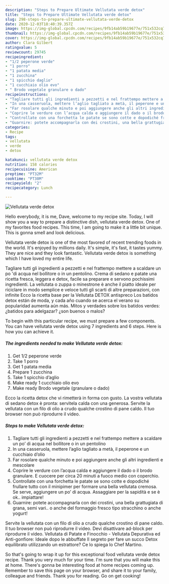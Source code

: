 ```yaml
---
description: "Steps to Prepare Ultimate Vellutata verde detox"
title: "Steps to Prepare Ultimate Vellutata verde detox"
slug: 298-steps-to-prepare-ultimate-vellutata-verde-detox
date: 2020-12-03T18:40:39.357Z
image: https://img-global.cpcdn.com/recipes/9fb14ab59b19677e/751x532cq70/vellutata-verde-detox-recipe-main-photo.jpg
thumbnail: https://img-global.cpcdn.com/recipes/9fb14ab59b19677e/751x532cq70/vellutata-verde-detox-recipe-main-photo.jpg
cover: https://img-global.cpcdn.com/recipes/9fb14ab59b19677e/751x532cq70/vellutata-verde-detox-recipe-main-photo.jpg
author: Clara Gilbert
ratingvalue: 5
reviewcount: 29745
recipeingredient:
- "1/2 peperone verde"
- "1 porro"
- "1 patata media"
- "1 zucchina"
- "1 spicchio daglio"
- "1 cucchiaio olio evo"
- " Brodo vegetale granulare o dado"
recipeinstructions:
- "Tagliare tutti gli ingredienti a pezzetti e nel frattempo mettere a scaldare un po’ di acqua nel bollitore o in un pentolino"
- "In una casseruola, mettere l’aglio tagliato a metà, il peperone e un cucchiaio d’olio"
- "Far rosolare qualche minuto e poi aggiungere anche gli altri ingredienti e mescolare"
- "Coprire le verdure con l’acqua calda e aggiungere il dado o il brodo granulare. E cuocere per circa 20 minuti a fuoco medio con coperchio."
- "Controllate con una forchetta le patate se sono cotte e dopodiché frullare tutto con il minipimer per formare una bella vellutata cremosa. Se serve, aggiungere un po’ di acqua. Assaggiare per la sapidità e se è ok.. impiattare!"
- "Guarnire: potete accompagnarla con dei crostini, una bella grattugiata di grana, semi vari.. o anche del formaggio fresco tipo stracchino o anche yogurt!"
categories:
- Recipe
tags:
- vellutata
- verde
- detox

katakunci: vellutata verde detox 
nutrition: 158 calories
recipecuisine: American
preptime: "PT32M"
cooktime: "PT30M"
recipeyield: "2"
recipecategory: Lunch

---
```



![Vellutata verde detox](https://img-global.cpcdn.com/recipes/9fb14ab59b19677e/751x532cq70/vellutata-verde-detox-recipe-main-photo.jpg)

Hello everybody, it is me, Dave, welcome to my recipe site. Today, I will show you a way to prepare a distinctive dish, vellutata verde detox. One of my favorites food recipes. This time, I am going to make it a little bit unique. This is gonna smell and look delicious.

Vellutata verde detox is one of the most favored of recent trending foods in the world. It's enjoyed by millions daily. It's simple, it's fast, it tastes yummy. They are nice and they look fantastic. Vellutata verde detox is something which I have loved my entire life.

Tagliare tutti gli ingredienti a pezzetti e nel frattempo mettere a scaldare un po &#39;di acqua nel bollitore o in un pentolino. Crema di sedano e patate una ricetta fresca, leggera e detox, facile sa preparare e servono pochissimi ingredienti. La vellutata o zuppa o minestrone è anche il piatto ideale per riciclare in modo semplice e veloce tutti gli scarti di altre preparazioni, con infinite Ecco la ricetta base per la Vellutata DETOX antispreco Los batidos detox están de moda, y cada año cuando se acerca el verano su popularidad aumenta aún más. Mitos y verdades sobre los batidos verdes: ¿batidos para adelgazar? ¿son buenos o malos?


To begin with this particular recipe, we must prepare a few components. You can have vellutata verde detox using 7 ingredients and 6 steps. Here is how you can achieve it.

<!--inarticleads1-->

##### The ingredients needed to make Vellutata verde detox:

1. Get 1/2 peperone verde
1. Take 1 porro
1. Get 1 patata media
1. Prepare 1 zucchina
1. Take 1 spicchio d’aglio
1. Make ready 1 cucchiaio olio evo
1. Make ready  Brodo vegetale (granulare o dado)


Ecco la ricetta detox che vi rimetterà in forma con gusto. La vostra vellutata di sedano detox è pronta: servitela calda con una generosa. Servite la vellutata con un filo di olio a crudo qualche crostino di pane caldo. Il tuo browser non può riprodurre il video. 

<!--inarticleads2-->

##### Steps to make Vellutata verde detox:

1. Tagliare tutti gli ingredienti a pezzetti e nel frattempo mettere a scaldare un po’ di acqua nel bollitore o in un pentolino
1. In una casseruola, mettere l’aglio tagliato a metà, il peperone e un cucchiaio d’olio
1. Far rosolare qualche minuto e poi aggiungere anche gli altri ingredienti e mescolare
1. Coprire le verdure con l’acqua calda e aggiungere il dado o il brodo granulare. E cuocere per circa 20 minuti a fuoco medio con coperchio.
1. Controllate con una forchetta le patate se sono cotte e dopodiché frullare tutto con il minipimer per formare una bella vellutata cremosa. Se serve, aggiungere un po’ di acqua. Assaggiare per la sapidità e se è ok.. impiattare!
1. Guarnire: potete accompagnarla con dei crostini, una bella grattugiata di grana, semi vari.. o anche del formaggio fresco tipo stracchino o anche yogurt!


Servite la vellutata con un filo di olio a crudo qualche crostino di pane caldo. Il tuo browser non può riprodurre il video. Devi disattivare ad-block per riprodurre il video. Vellutata di Patate e Finocchio - Vellutata Depurativa ed Anti-gonfiore: Ideale dopo le abbuffate Il segreto per fare un succo Detox equilibrato utilizzando un estrattore? Ce lo spiega lo Chef Martino. 

So that's going to wrap it up for this exceptional food vellutata verde detox recipe. Thank you very much for your time. I'm sure that you will make this at home. There's gonna be interesting food at home recipes coming up. Remember to save this page on your browser, and share it to your family, colleague and friends. Thank you for reading. Go on get cooking!
